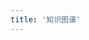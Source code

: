 ```yaml
---
title: '知识图谱'
---
```


<script setup lang="ts">
  import TheKnowledge from "@/views/learning/knowledge/TheKnowledge.vue"
</script>

<TheKnowledge />
